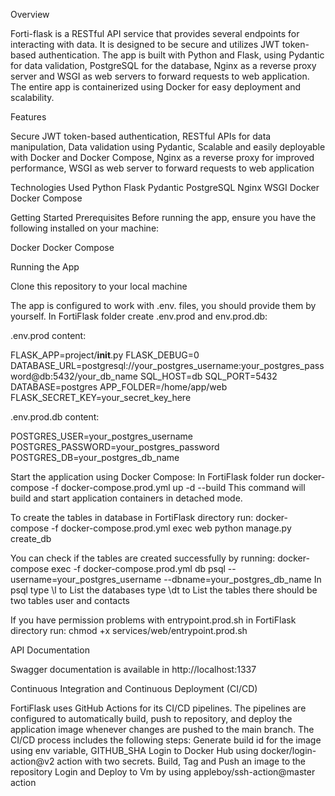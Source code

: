 Overview

Forti-flask is a RESTful API service that provides several endpoints  for interacting with data. It is designed to be secure and utilizes JWT token-based authentication. The app is built with Python and Flask, using Pydantic for data validation, PostgreSQL for the database,  Nginx as a reverse proxy server and WSGI as web servers to forward requests to web application. The entire app is containerized using Docker for easy deployment and scalability.

Features

Secure JWT token-based authentication,
RESTful APIs for data manipulation,
Data validation using Pydantic,
Scalable and easily deployable with Docker and Docker Compose,
Nginx as a reverse proxy for improved performance,
WSGI as web server to forward requests to web application

Technologies Used
Python
Flask
Pydantic
PostgreSQL
Nginx
WSGI
Docker
Docker Compose

Getting Started
Prerequisites
Before running the app, ensure you have the following installed on your machine:

Docker
Docker Compose 

Running the App

Clone this repository to your local machine

The app is configured to work with .env. files,
you should provide them by yourself.
In FortiFlask folder create .env.prod and env.prod.db:

.env.prod content:

FLASK_APP=project/__init__.py
FLASK_DEBUG=0
DATABASE_URL=postgresql://your_postgres_username:your_postgres_password@db:5432/your_db_name
SQL_HOST=db
SQL_PORT=5432
DATABASE=postgres
APP_FOLDER=/home/app/web
FLASK_SECRET_KEY=your_secret_key_here

.env.prod.db content:

POSTGRES_USER=your_postgres_username
POSTGRES_PASSWORD=your_postgres_password
POSTGRES_DB=your_postgres_db_name


Start the application using Docker Compose:
In FortiFlask folder run docker-compose -f docker-compose.prod.yml up -d --build
This command will build and start application containers in detached mode.


To create the tables in database in FortiFlask directory run:
docker-compose -f docker-compose.prod.yml exec web python manage.py create_db

You can check if the tables are created successfully by running:
docker-compose exec -f docker-compose.prod.yml db psql --username=your_postgres_username --dbname=your_postgres_db_name
In psql type \l to List the databases
type \dt to List the tables there should be two tables user and contacts

If you have permission problems with entrypoint.prod.sh in FortiFlask directory run: chmod +x services/web/entrypoint.prod.sh

API Documentation

Swagger documentation is available in http://localhost:1337


Continuous Integration and Continuous Deployment (CI/CD)

FortiFlask uses GitHub Actions for its CI/CD pipelines. The pipelines are configured to automatically build, push to repository, and deploy the application image  whenever changes are pushed to the main branch. The CI/CD process includes the following steps:
Generate build id for the image using env variable, GITHUB_SHA
Login to Docker Hub using docker/login-action@v2 action with two secrets.
Build, Tag and Push an image to the repository
Login and Deploy to Vm by using appleboy/ssh-action@master action




